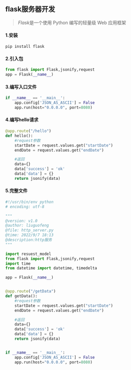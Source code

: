 ## flask服务器开发

> *Flask*是一个使用 Python 编写的轻量级 Web 应用框架

#### 1.安装

```shell
pip install flask
```

#### 2.引入包

```python
from flask import Flask,jsonify,request
app = Flask(__name__)
```

#### 3.编写入口文件

```python
if __name__ == '__main__':
    app.config['JSON_AS_ASCII'] = False
    app.run(host="0.0.0.0", port=8080)
```

#### 4.编写hello请求

```py
@app.route("/hello")
def hello():
    #request参数
    startDate = request.values.get("startDate")
    endDate = request.values.get("endDate")

    #返回
    data={}
    data['success'] = 'ok'
    data['data'] = {}
    return jsonify(data)
```

#### 5.完整文件

```python
#!/usr/bin/env python
# encoding: utf-8

"""
@version: v1.0
@author: liuguofeng
@file: http_server.py
@time: 2022/9/7 18:13
@description:http服务
"""

import resuest_model
from flask import Flask,jsonify,request
import time
from datetime import datetime, timedelta

app = Flask(__name__)


@app.route("/getData")
def getData():
    #request参数
    startDate = request.values.get("startDate")
    endDate = request.values.get("endDate")

    #返回
    data={}
    data['success'] = 'ok'
    data['data'] = {}
    return jsonify(data)


if __name__ == '__main__':
    app.config['JSON_AS_ASCII'] = False
    app.run(host="0.0.0.0", port=8080)
```

